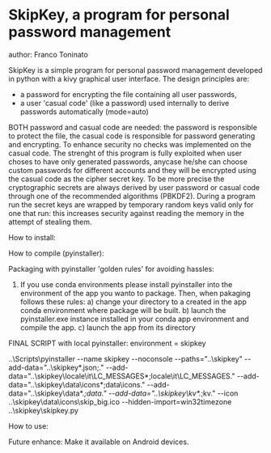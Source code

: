 # SkipKey, a program for personal password management

author: Franco Toninato

SkipKey is a simple program for personal password management developed in python with a kivy graphical user interface.
The design principles are:
- a password for encrypting the file containing all user passwords,
- a user 'casual code' (like a password) used internally to derive passwords automatically (mode=auto)

BOTH password and casual code are needed: the password is responsible to protect the file, the casual code is responsible for password generating and encrypting.
To enhance security no checks was implemented on the casual code.
The strenght of this program is fully exploited when user choses to have only generated passwords, anycase he/she can choose custom passwords for different accounts and they will be encrypted using the casual code as the cipher secret key.
To be more precise the cryptographic secrets are always derived by user password or casual code through one of the recommended algorithms (PBKDF2).
During a program run the secret keys are wrapped by temporary random keys valid only for one that run: this increases security against reading the memory in the attempt of stealing them.

How to install:

How to compile (pyinstaller):

Packaging with pyinstaller 'golden rules' for avoiding hassles:

1) If you use conda environments please install pyinstaller into the environment of the app you wanto to package. Then, when pakaging follows these rules:
    a) change your directory to a <mydir> created in the app conda environment where package will be built.
	b) launch the pyinstaller.exe instance installed in your conda app environment and compile the app.
	c) launch the app from its directory
	
FINAL SCRIPT with local pyinstaller:
environment = skipkey

..\Scripts\pyinstaller --name skipkey --noconsole --paths="..\skipkey" --add-data="..\skipkey\*.json;." --add-data="..\skipkey\locale\it\LC_MESSAGES\*;locale\it\LC_MESSAGES\." --add-data="..\skipkey\data\icons\*;data\icons\." --add-data="..\skipkey\data\*.*;data\." --add-data="..\skipkey\kv\*.*;kv\." --icon ..\skipkey\data\icons\skip_big.ico --hidden-import=win32timezone ..\skipkey\skipkey.py

How to use:

Future enhance:
Make it available on Android devices.
